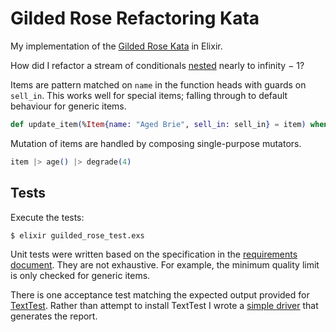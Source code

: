 # Gilded Rose Refactoring Kata

My implementation of the [Gilded Rose Kata][kata] in Elixir.

How did I refactor a stream of conditionals [nested](gilded_rose.ex@baf5972) nearly to infinity − 1?

Items are pattern matched on `name` in the function heads with guards on `sell_in`. This works well for special items; falling through to default behaviour for generic items.

```elixir
def update_item(%Item{name: "Aged Brie", sell_in: sell_in} = item) when sell_in <= 0 do
```

Mutation of items are handled by composing single-purpose mutators.

```elixir
item |> age() |> degrade(4)
```

## Tests

Execute the tests:

```
$ elixir guilded_rose_test.exs
```

Unit tests were written based on the specification in the [requirements document](guilded_rose_requirements.txt). They are not exhaustive. For example, the minimum quality limit is only checked for generic items.

There is one acceptance test matching the expected output provided for [TextTest][texttest]. Rather than attempt to install TextTest I wrote a [simple driver](gilded_rose_driver.ex) that generates the report.



[kata]: https://github.com/emilybache/GildedRose-Refactoring-Kata
[texttest]: https://github.com/emilybache/GildedRose-Refactoring-Kata/tree/master/texttests
